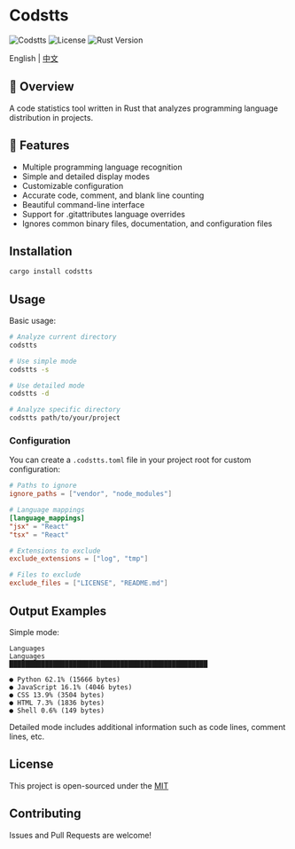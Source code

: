 # Codstts
  ![Codstts](https://img.shields.io/badge/passing-code-brightgreen) ![License](https://img.shields.io/badge/license-MIT-blue) ![Rust Version](https://img.shields.io/badge/rust-1.80.1-blue)

English | [中文](./README_zh.md)
## 🌟 Overview
A code statistics tool written in Rust that analyzes programming language distribution in projects.

## 🚀 Features
- Multiple programming language recognition
- Simple and detailed display modes
- Customizable configuration
- Accurate code, comment, and blank line counting
- Beautiful command-line interface
- Support for .gitattributes language overrides
- Ignores common binary files, documentation, and configuration files

## Installation

```bash
cargo install codstts
```

## Usage

Basic usage:

```bash
# Analyze current directory
codstts

# Use simple mode
codstts -s

# Use detailed mode
codstts -d

# Analyze specific directory
codstts path/to/your/project
```

### Configuration

You can create a `.codstts.toml` file in your project root for custom configuration:

```toml
# Paths to ignore
ignore_paths = ["vendor", "node_modules"]

# Language mappings
[language_mappings]
"jsx" = "React"
"tsx" = "React"

# Extensions to exclude
exclude_extensions = ["log", "tmp"]

# Files to exclude
exclude_files = ["LICENSE", "README.md"]
```

## Output Examples

Simple mode:
```
Languages
Languages
██████████████████████████████████████████████████

● Python 62.1% (15666 bytes)
● JavaScript 16.1% (4046 bytes)
● CSS 13.9% (3504 bytes)
● HTML 7.3% (1836 bytes)
● Shell 0.6% (149 bytes)
```

Detailed mode includes additional information such as code lines, comment lines, etc.

## License

This project is open-sourced under the [MIT](./LICENSE)

## Contributing

Issues and Pull Requests are welcome!